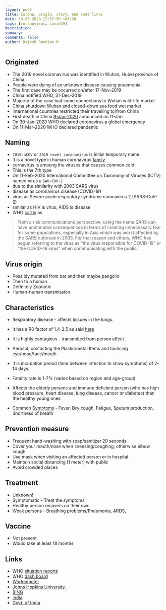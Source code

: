 ```yaml
---
layout: post
title: Corona, origin, story, and some links
date: 19-03-2020 22:52:50 +05:30
tags: [coronovirus, covid19]
description:
summary:
comments: false
author: Rajesh Pandian M
---
```


## Originated
- The 2019 novel coronavirus was identified in Wuhan, Hubei province of China
- People were dying of an unknown disease causing pnuemonia
- The first case may be occurred on/after 17-Nov-2019
- China notified WHO, 31-Dec-2019
- Majority of the case had some connections to Wuhan wild-life market
- China shutdown Wuhan and closed-down sea food wet market
- International countries restricted their travelling to/from China
- First death in China [9-Jan-2020](https://www.aljazeera.com/news/2020/01/timeline-china-coronavirus-spread-200126061554884.html) announced on 11-Jan.
- On 30-Jan-2020 WHO declared coronavirus a global emergency
- On 11-Mar-2020 WHO declared pandemic

## Naming

- `2019-nCOV` or `2019 novel coronavirus` is initial temporary name
- It is a novel type in human coronavirus [family](https://en.wikipedia.org/wiki/Coronavirus#Human_coronaviruses)
- cornavirus is amoung the viruses that causes common cold
- This is the 7th type
- On 11-Feb-2020 International Committee on Taxonomy of Viruses (ICTV) named virus a `SAR-COV-2`
- due to the similarity with 2003 SARS virus
- disease as coronavirus disease (COVID-19)
- virus as Severe acute respiratory syndrome coronavirus 2 (SARS-CoV-2)
- similar as HIV is virus; AIDS is disease
- WHO [call is](https://www.who.int/emergencies/diseases/novel-coronavirus-2019/technical-guidance/naming-the-coronavirus-disease-(covid-2019)-and-the-virus-that-causes-it) as
> From a risk communications perspective, using the name SARS can have unintended consequences in terms of creating unnecessary fear for some populations, especially in Asia which was worst affected by the SARS outbreak in 2003.
>For that reason and others, WHO has begun referring to the virus as “the virus responsible for COVID-19” or “the COVID-19 virus” when communicating with the public.

## Virus origin

- Possibly mutated from bat and then maybe pangolin
- Then to a human
- Definitely Zoonotic
- Human-human transmission

## Characteristics

- Respiratory disease - affects tissues in the lungs.
- It has a R0 factor of 1.4-2.5 as said [here](https://www.who.int/news-room/detail/23-01-2020-statement-on-the-meeting-of-the-international-health-regulations-(2005)-emergency-committee-regarding-the-outbreak-of-novel-coronavirus-(2019-ncov))

- It is highly contagious - transmitted from person affect
- Aerosol, contacting the Plastic/metal Items and touhcing eye/nose/face/mouth
- It is incubation period (time between infection to show symptoms) of 2-14 days.
- Fatality rate is 1-7% (varies based on region and age-group)
- Affects the elderly persons and immune deficient person (who has high blood pressure, heart disease, lung disease, cancer or diabetes) than the healthy young ones
- Common [Symptoms](https://en.wikipedia.org/wiki/Coronavirus_disease_2019#Signs_and_symptoms) - Fever, Dry cough, Fatigue, Sputum production, Shortness of breath

## Prevention measure

- Frequent hand-washing with soap/sanitizer 20 seconds
- Cover your mouth/nose when sneezing/coughing; otherwise elbow cough
- Use mask when visiting an affected person or in hospital
- Maintain social distancing (1 meter) with public
- Avoid crowded places

## Treatment

- Unknown!
- Symptomatic - Treat the symptoms
- Healthy person recovers on their own
- Weak persons - Breathing problems/Pneumonia, ARDS,

## Vaccine

- Not present
- Would take at least 18 months

## Links

- WHO [situation reports](https://www.who.int/emergencies/diseases/novel-coronavirus-2019/situation-reports)
- WHO [dash board](https://experience.arcgis.com/experience/685d0ace521648f8a5beeeee1b9125cd)
- [Worldometer](https://www.worldometers.info/coronavirus/)
- [Johns Hopkins University.](https://coronavirus.jhu.edu/map.html)
- [BING](https://www.bing.com/covid)
- [India](https://covidout.in/)
- [Govt. of India](https://www.mohfw.gov.in/)

